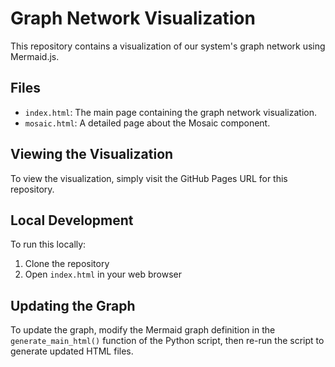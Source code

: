 
# Graph Network Visualization

This repository contains a visualization of our system's graph network using Mermaid.js.

## Files

- `index.html`: The main page containing the graph network visualization.
- `mosaic.html`: A detailed page about the Mosaic component.

## Viewing the Visualization

To view the visualization, simply visit the GitHub Pages URL for this repository.

## Local Development

To run this locally:

1. Clone the repository
2. Open `index.html` in your web browser

## Updating the Graph

To update the graph, modify the Mermaid graph definition in the `generate_main_html()` function of the Python script, then re-run the script to generate updated HTML files.
